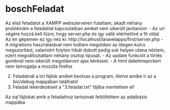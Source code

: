 # boschFeladat
Az első feladatot a XAMPP webszerveren futattam, akadt néhány problémám a feladattal kapcsolatban
amiket nem sikerült javítanom:
	- Az url végére hozzá kell tűzni, hogy server.php és így válik elérhetővé a fő oldal
	Az én gépemen ez így néz ki: http://localhost/laravelapps/first/server.php
	- A migrations használatával nem tudtam megoldani az idegen kulcs megszorítást, valamiért folyton hibát dobott
	pedig sok helyen utána néztem, ezért megváltoztattam néhány oszlop típusát.
	- Az update funkciót a törlés gombnál nem sikerült megoldanom ajax kéréssel.
	- A html datetimepickert nem támogatja a mozzila firefox

2. Feladatnál a txt fájlok amiket beolvas a program, illetve amibe ír az a bin/debug mappában található!
3. Feladat lekérdezéseit a "3.feladat.txt" fájlba mentettem el!

Az sql fájlokat amik a feladathoz tartoznak feltöltöttem az adatbázis mappába